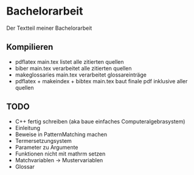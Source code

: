 # Bachelorarbeit

Der Textteil meiner Bachelorarbeit

## Kompilieren
- pdflatex main.tex listet alle zitierten quellen
- biber main.tex verarbeitet alle zitierten quellen
- makeglossaries main.tex verarbeitet glossareinträge
- pdflatex + makeindex + bibtex main.tex baut finale pdf inklusive aller quellen

## TODO
- C++ fertig schreiben (aka baue einfaches Computeralgebrasystem)
- Einleitung
- Beweise in PatternMatching machen
- Termersetzungsystem
- Parameter zu Argumente
- Funktionen nicht mit mathrm setzen
- Matchvariablen -> Mustervariablen
- Glossar
